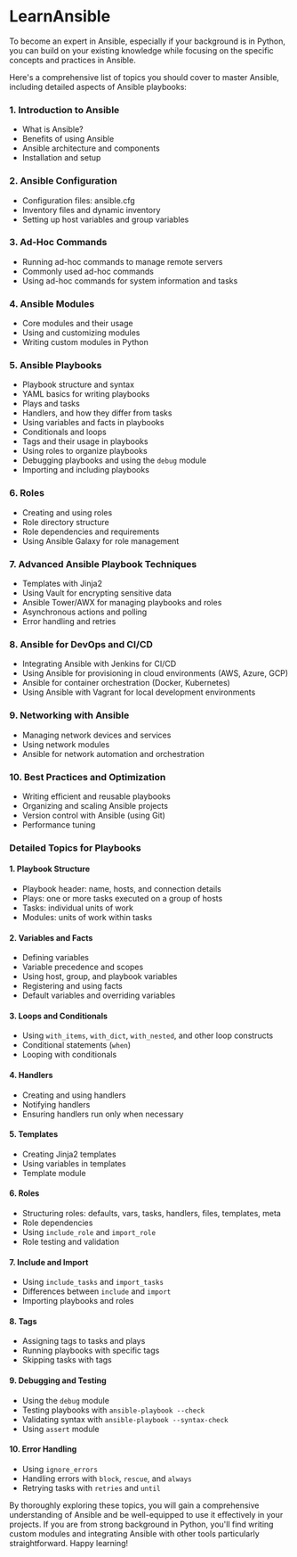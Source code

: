# LearnAnsible

To become an expert in Ansible, especially if your background is in Python, 
you can build on your existing knowledge while focusing on the specific concepts and practices in Ansible. 

Here's a comprehensive list of topics you should cover to master Ansible, including detailed aspects of Ansible playbooks:

### 1. **Introduction to Ansible**
   - What is Ansible?
   - Benefits of using Ansible
   - Ansible architecture and components
   - Installation and setup

### 2. **Ansible Configuration**
   - Configuration files: ansible.cfg
   - Inventory files and dynamic inventory
   - Setting up host variables and group variables

### 3. **Ad-Hoc Commands**
   - Running ad-hoc commands to manage remote servers
   - Commonly used ad-hoc commands
   - Using ad-hoc commands for system information and tasks

### 4. **Ansible Modules**
   - Core modules and their usage
   - Using and customizing modules
   - Writing custom modules in Python

### 5. **Ansible Playbooks**
   - Playbook structure and syntax
   - YAML basics for writing playbooks
   - Plays and tasks
   - Handlers, and how they differ from tasks
   - Using variables and facts in playbooks
   - Conditionals and loops
   - Tags and their usage in playbooks
   - Using roles to organize playbooks
   - Debugging playbooks and using the `debug` module
   - Importing and including playbooks

### 6. **Roles**
   - Creating and using roles
   - Role directory structure
   - Role dependencies and requirements
   - Using Ansible Galaxy for role management

### 7. **Advanced Ansible Playbook Techniques**
   - Templates with Jinja2
   - Using Vault for encrypting sensitive data
   - Ansible Tower/AWX for managing playbooks and roles
   - Asynchronous actions and polling
   - Error handling and retries

### 8. **Ansible for DevOps and CI/CD**
   - Integrating Ansible with Jenkins for CI/CD
   - Using Ansible for provisioning in cloud environments (AWS, Azure, GCP)
   - Ansible for container orchestration (Docker, Kubernetes)
   - Using Ansible with Vagrant for local development environments

### 9. **Networking with Ansible**
   - Managing network devices and services
   - Using network modules
   - Ansible for network automation and orchestration

### 10. **Best Practices and Optimization**
   - Writing efficient and reusable playbooks
   - Organizing and scaling Ansible projects
   - Version control with Ansible (using Git)
   - Performance tuning

### Detailed Topics for Playbooks

#### 1. **Playbook Structure**
   - Playbook header: name, hosts, and connection details
   - Plays: one or more tasks executed on a group of hosts
   - Tasks: individual units of work
   - Modules: units of work within tasks

#### 2. **Variables and Facts**
   - Defining variables
   - Variable precedence and scopes
   - Using host, group, and playbook variables
   - Registering and using facts
   - Default variables and overriding variables

#### 3. **Loops and Conditionals**
   - Using `with_items`, `with_dict`, `with_nested`, and other loop constructs
   - Conditional statements (`when`)
   - Looping with conditionals

#### 4. **Handlers**
   - Creating and using handlers
   - Notifying handlers
   - Ensuring handlers run only when necessary

#### 5. **Templates**
   - Creating Jinja2 templates
   - Using variables in templates
   - Template module

#### 6. **Roles**
   - Structuring roles: defaults, vars, tasks, handlers, files, templates, meta
   - Role dependencies
   - Using `include_role` and `import_role`
   - Role testing and validation

#### 7. **Include and Import**
   - Using `include_tasks` and `import_tasks`
   - Differences between `include` and `import`
   - Importing playbooks and roles

#### 8. **Tags**
   - Assigning tags to tasks and plays
   - Running playbooks with specific tags
   - Skipping tasks with tags

#### 9. **Debugging and Testing**
   - Using the `debug` module
   - Testing playbooks with `ansible-playbook --check`
   - Validating syntax with `ansible-playbook --syntax-check`
   - Using `assert` module

#### 10. **Error Handling**
   - Using `ignore_errors`
   - Handling errors with `block`, `rescue`, and `always`
   - Retrying tasks with `retries` and `until`

By thoroughly exploring these topics, you will gain a comprehensive understanding of Ansible and be well-equipped to use it effectively in your projects. 
If you are from strong background in Python, you'll find writing custom modules and integrating Ansible with other tools particularly straightforward. 
Happy learning!
